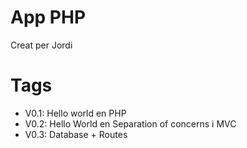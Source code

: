 # App PHP

Creat per Jordi

# Tags

- V0.1: Hello world en PHP
- V0.2: Hello World en Separation of concerns i MVC
- V0.3: Database + Routes